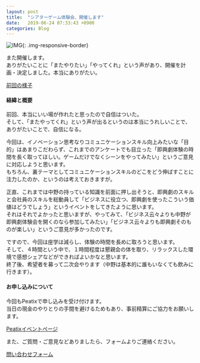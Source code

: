 ```yaml
---
layout: post
title:  "シアターゲーム体験会、開催します"
date:   2019-06-24 07:33:43 +0900
categories: Blog
---
```



![IMG]({{site.baseurl}}/img/20190624_01.jpg){: .img-responsive-border} 

また開催します。  
ありがたいことに「またやりたい」「やってくれ」という声があり、開催を計画・決定しました。本当にありがたい。

[前回の様子]({{site.baseurl}}/blog/2019/05/25/InnovationAndImprovisation/)

#### 経緯と概要

前回、本当にいい場が作れたと思ったので自信はついた。  
そして、「またやってくれ」という声が出るというのは本当にうれしいことで、ありがたいことで、自信になる。

今回は、イノベーション思考なりコミュニケーションスキル向上みたいな「目的」はあまりこだわらず、これまでのアンケートでも目立った「即興劇体験の時間を長く取ってほしい。ゲームだけでなくシーンをやってみたい」というご意見に対応しようと思います。  
もちろん、裏テーマとしてコミュニケーションスキルのどこをどう伸ばすことに注力したのか、というのは考えておきますが。

正直、これまでは中野の持っている知識を前面に押し出そうと、即興劇のスキルと会社員のスキルを総動員して「ビジネスに役立つ、即興劇を使ったこういう価値はどうでしょう」というイベントをしてきたように思います。  
それはそれでよかったと思いますが、やってみて、「ビジネス云々よりも中野が即興劇体験会を開くのなら参加してみたい」「ビジネス云々よりも即興劇そのものが楽しい」というご意見が多かったのです。

ですので、今回は座学は減らし、体験の時間を長めに取ろうと思います。  
そして、４時間という中で、１時間程度は懇親会の体を取り、リラックスした環境で感想シェアなどができればよいかなと思います。  
終了後、希望者を募って二次会やります（中野は基本的に誰もいなくても飲みに行きます）。


#### お申し込みについて

今回もPeatixで申し込みを受け付けます。  
当日の現金のやりとりの手間を避けるためもあり、事前精算にご協力をお願いします。

[Peatixイベントページ](https://impro-taiken.peatix.com/)

また、ご質問・ご意見などありましたら、フォームよりご連絡ください。

[問い合わせフォーム]({{site.baseurl}}/docs/contact/)




